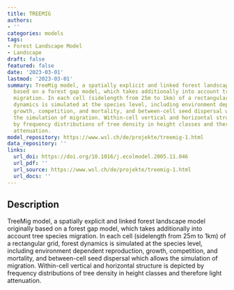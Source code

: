 ```yaml
---
title: TREEMIG
authors:
- ''
categories: models
tags:
- Forest Landscape Model
- Landscape
draft: false
featured: false
date: '2023-03-01'
lastmod: '2023-03-01'
summary: TreeMig model, a spatially explicit and linked forest landscape model originally
  based on a forest gap model, which takes additionally into account tree species
  migration. In each cell (sidelength from 25m to 1km) of a rectangular grid, forest
  dynamics is simulated at the species level, including environment dependent reproduction,
  growth, competition, and mortality, and between-cell seed dispersal which allows
  the simulation of migration. Within-cell vertical and horizontal structure is depicted
  by frequency distributions of tree density in height classes and therefore light
  attenuation.
model_repository: https://www.wsl.ch/de/projekte/treemig-1.html
data_repository: ''
links:
  url_doi: https://doi.org/10.1016/j.ecolmodel.2005.11.046
  url_pdf: ''
  url_source: https://www.wsl.ch/de/projekte/treemig-1.html
  url_docs: ''
---
```


## Description

TreeMig model, a spatially explicit and linked forest landscape model originally based on a forest gap model, which takes additionally into account tree species migration. In each cell (sidelength from 25m to 1km) of a rectangular grid, forest dynamics is simulated at the species level, including environment dependent reproduction, growth, competition, and mortality, and between-cell seed dispersal which allows the simulation of migration. Within-cell vertical and horizontal structure is depicted by frequency distributions of tree density in height classes and therefore light attenuation.

